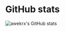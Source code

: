 # GitHub stats
![awekrx's GitHub stats](https://github-readme-stats.vercel.app/api?username=awekrx&show_icons=true&theme=dark)
